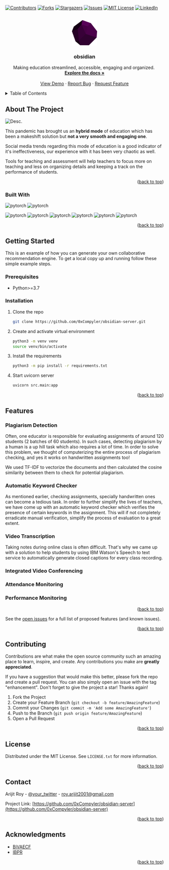 <div id="top"></div>

[![Contributors][contributors-shield]][contributors-url]
[![Forks][forks-shield]][forks-url]
[![Stargazers][stars-shield]][stars-url]
[![Issues][issues-shield]][issues-url]
[![MIT License][license-shield]][license-url]
[![LinkedIn][linkedin-shield]][linkedin-url]



<!-- PROJECT LOGO -->
<br />
<div align="center">
  <a href="https://github.com/0xCompyler/obsidian-server">
    <img src="STATIC/obsidian-logo-transparent.png" alt="Logo" width="80" height="80">
  </a>

  <h3 align="center">obsidian</h3>

  <p align="center">
    Making education streamlined, accessible, engaging and organized.  
    <br />
    <a href="https://github.com/0xCompyler/obsidian-server"><strong>Explore the docs »</strong></a>
    <br />
    <br />
    <a href="https://github.com/0xCompyler/obsidian-server">View Demo</a>
    ·
    <a href="https://github.com/0xCompyler/obsidian-server/issues">Report Bug</a>
    ·
    <a href="https://github.com/0xCompyler/obsidian-server/issues">Request Feature</a>
  </p>
</div>



<!-- TABLE OF CONTENTS -->
<details>
  <summary>Table of Contents</summary>
  <ol>
    <li>
      <a href="#about-the-project">About The Project</a>
      <ul>
        <li><a href="#built-with">Built With</a></li>
      </ul>
    </li>
    <li>
      <a href="#getting-started">Getting Started</a>
      <ul>
        <li><a href="#prerequisites">Prerequisites</a></li>
        <li><a href="#installation">Installation</a></li>
      </ul>
    </li>
    <li><a href="#features">Features</a></li>
    <li><a href="#contributing">Contributing</a></li>
    <li><a href="#license">License</a></li>
    <li><a href="#contact">Contact</a></li>
    <li><a href="#acknowledgments">Acknowledgments</a></li>
  </ol>
</details>



<!-- ABOUT THE PROJECT -->
## About The Project

<img src="STATIC/amethyst-flowchart.png" alt="Desc.">

This pandemic has brought us an **hybrid mode** of education which has been a makeshift solution but **not a very smooth and engaging one**.

Social media trends regarding this mode of education is a good indicator of it's ineffectiveness, our experience with it has been very chaotic as well.

Tools for teaching and assessment will help teachers to focus more on teaching and less on organizing details and keeping a track on the performance of students. 

<p align="right">(<a href="#top">back to top</a>)</p>


### Built With
<img alt="pytorch" src="https://img.shields.io/badge/ibm-cloud-052FAD?style=for-the-badge&logo=IBM&logoColor=white"/>
<img alt="pytorch" src="https://img.shields.io/badge/ibm-watson-BE95FF?style=for-the-badge&logo=IBM-Watson&logoColor=white"/>
<p align="left">
<img alt="pytorch" src="https://img.shields.io/badge/scikit-learn-F7931E?style=for-the-badge&logo=scikit-learn&logoColor=white"/>
<img alt="pytorch" src="https://img.shields.io/badge/pandas-150458?style=for-the-badge&logo=pandas&logoColor=white"/>
<img alt="pytorch" src="https://img.shields.io/badge/numpy-013243?style=for-the-badge&logo=numpy&logoColor=white"/>
<img alt="pytorch" src="https://img.shields.io/badge/ffmpeg-007808?style=for-the-badge&logo=ffmpeg&logoColor=white"/>
<img alt="pytorch" src="https://img.shields.io/badge/jitsi-97979A?style=for-the-badge&logo=jitsi&logoColor=white"/>
<img alt="pytorch" src="https://img.shields.io/badge/fastapi-009688?style=for-the-badge&logo=fastapi&logoColor=white"/>
</p>

<p align="right">(<a href="#top">back to top</a>)</p>



<!-- GETTING STARTED -->
## Getting Started

This is an example of how you can generate your own collaborative recommendation engine.
To get a local copy up and running follow these simple example steps.

### Prerequisites

* Python>=3.7


### Installation

1. Clone the repo
   ```sh
   git clone https://github.com/0xCompyler/obsidian-server.git
   ```
2. Create and activate virtual environment
   ```sh
   python3 -m venv venv
   source venv/bin/activate
   ```
3. Install the requirements
   ```sh
   python3 -m pip install -r requirements.txt
   ```
4. Start uvicorn server
   ```sh
   uvicorn src.main:app
   ```

<p align="right">(<a href="#top">back to top</a>)</p>



<!-- USAGE EXAMPLES -->
## Features

### Plagiarism Detection

Often, one educator is responsible for evaluating assignments of around 120 students (2 batches of 60 students). In such cases, detecting plagiarism by a human is a up hill task which also requires a lot of time. In order to solve this problem, we thought of computerizing the entire process of plagiarism checking, and yes it works on handwritten assignments too!

We used TF-IDF to vectorize the documents and then calculated the cosine similarity between them to check for potential plagiarism.


### Automatic Keyword Checker

As mentioned earlier, checking assignments, specially handwritten ones can become a tedious task. In order to further simplify the lives of teachers, we have come up with an automatic keyword checker which verifies the presence of certain keywords in the assignment. This will if not completely erradicate manual verification, simplify the process of evaluation to a great extent.

### Video Transcription

Taking notes during online class is often difficult. That's why we came up with a solution to help students by using IBM Watson's Speech to text service to automatically generate closed captions for every class recording.

### Integrated Video Conferencing

### Attendance Monitoring

### Performance Monitoring


<p align="right">(<a href="#top">back to top</a>)</p>



<!-- ROADMAP -->

See the [open issues](https://github.com/0xCompyler/obsidian-server/issues) for a full list of proposed features (and known issues).

<p align="right">(<a href="#top">back to top</a>)</p>



<!-- CONTRIBUTING -->
## Contributing

Contributions are what make the open source community such an amazing place to learn, inspire, and create. Any contributions you make are **greatly appreciated**.

If you have a suggestion that would make this better, please fork the repo and create a pull request. You can also simply open an issue with the tag "enhancement".
Don't forget to give the project a star! Thanks again!

1. Fork the Project
2. Create your Feature Branch (`git checkout -b feature/AmazingFeature`)
3. Commit your Changes (`git commit -m 'Add some AmazingFeature'`)
4. Push to the Branch (`git push origin feature/AmazingFeature`)
5. Open a Pull Request

<p align="right">(<a href="#top">back to top</a>)</p>



<!-- LICENSE -->
## License

Distributed under the MIT License. See `LICENSE.txt` for more information.

<p align="right">(<a href="#top">back to top</a>)</p>



<!-- CONTACT -->
## Contact

Arijit Roy - [@your_twitter](https://twitter.com/__radioactive11__) - roy.arijit2001@gmail.com

Project Link: [https://github.com/0xCompyler/obsidian-server](https://github.com/0xCompyler/obsidian-server)

<p align="right">(<a href="#top">back to top</a>)</p>



<!-- ACKNOWLEDGMENTS -->
## Acknowledgments

* [BiVAECF](https://dl.acm.org/doi/pdf/10.1145/3437963.3441759)
* [IBPR](https://www.hadylauw.com/publications/cikm17a.pdf)


<p align="right">(<a href="#top">back to top</a>)</p>



<!-- MARKDOWN LINKS & IMAGES -->
<!-- https://www.markdownguide.org/basic-syntax/#reference-style-links -->
[contributors-shield]: https://img.shields.io/github/contributors/0xCompyler/obsidian-server.svg?style=for-the-badge
[contributors-url]: https://github.com/0xCompyler/obsidian-server/graphs/contributors
[forks-shield]: https://img.shields.io/github/forks/0xCompyler/obsidian-server.svg?style=for-the-badge
[forks-url]: https://github.com/0xCompyler/obsidian-server/network/members
[stars-shield]: https://img.shields.io/github/stars/0xCompyler/obsidian-server.svg?style=for-the-badge
[stars-url]: https://github.com/0xCompyler/obsidian-server/stargazers
[issues-shield]: https://img.shields.io/github/issues/0xCompyler/obsidian-server.svg?style=for-the-badge
[issues-url]: https://github.com/0xCompyler/obsidian-server/issues
[license-shield]: https://img.shields.io/github/license/0xCompyler/obsidian-server.svg?style=for-the-badge
[license-url]: https://github.com/0xCompyler/obsidian-server/blob/master/LICENSE
[linkedin-shield]: https://img.shields.io/badge/-LinkedIn-black.svg?style=for-the-badge&logo=linkedin&colorB=555
[linkedin-url]: https://linkedin.com/in/arijit--roy
[product-screenshot]: images/screenshot.png
